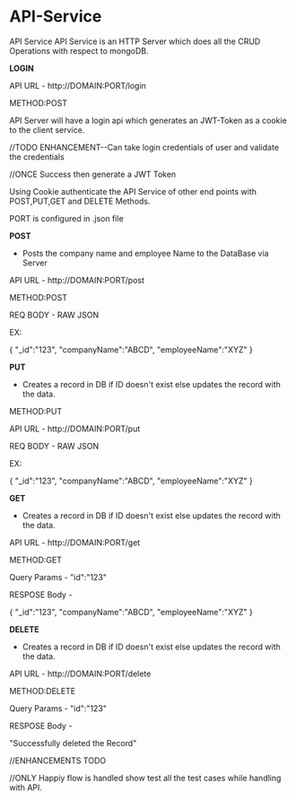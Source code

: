 # API-Service
API Service
API Service is an HTTP Server which does all the CRUD Operations with respect to mongoDB.

**LOGIN**



API URL - http://DOMAIN:PORT/login

METHOD:POST

API Server will have a login api which generates an JWT-Token as a cookie to the client service.

//TODO ENHANCEMENT--Can take login credentials of user and validate the credentials

//ONCE Success then generate a JWT Token

Using Cookie authenticate the API Service of other end points with POST,PUT,GET and DELETE Methods.

PORT is configured in .json file

**POST** 

- Posts the company name and employee Name to the DataBase via Server


API URL - http://DOMAIN:PORT/post

METHOD:POST

REQ BODY - RAW JSON

EX:

{
"_id":"123",
"companyName":"ABCD",
"employeeName":"XYZ"
}

**PUT** 

- Creates a record in DB if ID doesn't exist else updates the record with the data.

METHOD:PUT

API URL - http://DOMAIN:PORT/put

REQ BODY - RAW JSON

EX:

{
"_id":"123",
"companyName":"ABCD",
"employeeName":"XYZ"
}

**GET** 

- Creates a record in DB if ID doesn't exist else updates the record with the data.

API URL - http://DOMAIN:PORT/get

METHOD:GET

Query Params - "id":"123"

RESPOSE Body - 

{
"_id":"123",
"companyName":"ABCD",
"employeeName":"XYZ"
}

**DELETE**

- Creates a record in DB if ID doesn't exist else updates the record with the data.

API URL - http://DOMAIN:PORT/delete

METHOD:DELETE

Query Params - "id":"123"

RESPOSE Body - 

"Successfully deleted the Record"

//ENHANCEMENTS TODO

//ONLY Happiy flow is handled show test all the test cases while handling with API.
